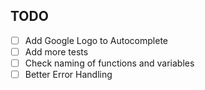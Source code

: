 ## TODO

- [ ] Add Google Logo to Autocomplete
- [ ] Add more tests
- [ ] Check naming of functions and variables
- [ ] Better Error Handling
